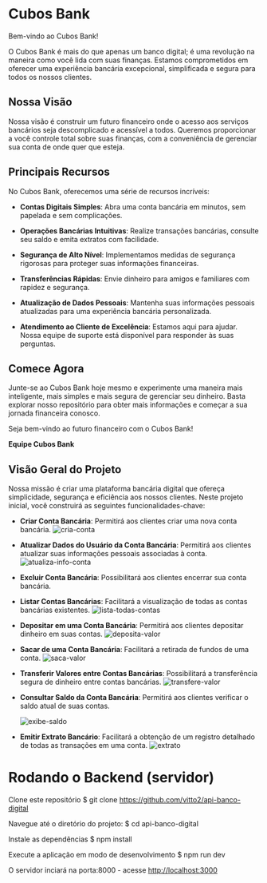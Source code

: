 
# Cubos Bank

Bem-vindo ao Cubos Bank!

O Cubos Bank é mais do que apenas um banco digital; é uma revolução na maneira como você lida com suas finanças. Estamos comprometidos em oferecer uma experiência bancária excepcional, simplificada e segura para todos os nossos clientes.

## Nossa Visão

Nossa visão é construir um futuro financeiro onde o acesso aos serviços bancários seja descomplicado e acessível a todos. Queremos proporcionar a você controle total sobre suas finanças, com a conveniência de gerenciar sua conta de onde quer que esteja.

## Principais Recursos

No Cubos Bank, oferecemos uma série de recursos incríveis:

- **Contas Digitais Simples**: Abra uma conta bancária em minutos, sem papelada e sem complicações.

- **Operações Bancárias Intuitivas**: Realize transações bancárias, consulte seu saldo e emita extratos com facilidade.

- **Segurança de Alto Nível**: Implementamos medidas de segurança rigorosas para proteger suas informações financeiras.

- **Transferências Rápidas**: Envie dinheiro para amigos e familiares com rapidez e segurança.

- **Atualização de Dados Pessoais**: Mantenha suas informações pessoais atualizadas para uma experiência bancária personalizada.

- **Atendimento ao Cliente de Excelência**: Estamos aqui para ajudar. Nossa equipe de suporte está disponível para responder às suas perguntas.

## Comece Agora

Junte-se ao Cubos Bank hoje mesmo e experimente uma maneira mais inteligente, mais simples e mais segura de gerenciar seu dinheiro. Basta explorar nosso repositório para obter mais informações e começar a sua jornada financeira conosco.

Seja bem-vindo ao futuro financeiro com o Cubos Bank!

**Equipe Cubos Bank**


## Visão Geral do Projeto

Nossa missão é criar uma plataforma bancária digital que ofereça simplicidade, segurança e eficiência aos nossos clientes. Neste projeto inicial, você construirá as seguintes funcionalidades-chave:

- **Criar Conta Bancária**: Permitirá aos clientes criar uma nova conta bancária.
 ![cria-conta](https://github.com/vitto2/api-banco-digital/assets/47305804/8fee3c17-c6b5-4da2-a801-6bbaf3026d9e)


- **Atualizar Dados do Usuário da Conta Bancária**: Permitirá aos clientes atualizar suas informações pessoais associadas à conta.
    ![atualiza-info-conta](https://github.com/vitto2/api-banco-digital/assets/47305804/3de5a600-3361-4e69-aa84-d9796c447dd4)

- **Excluir Conta Bancária**: Possibilitará aos clientes encerrar sua conta bancária.

- **Listar Contas Bancárias**: Facilitará a visualização de todas as contas bancárias existentes.
    ![lista-todas-contas](https://github.com/vitto2/api-banco-digital/assets/47305804/6de96831-dca1-48e2-a94f-ab1793ea22f7)


- **Depositar em uma Conta Bancária**: Permitirá aos clientes depositar dinheiro em suas contas.
  ![deposita-valor](https://github.com/vitto2/api-banco-digital/assets/47305804/d97b0542-048e-4f70-bb26-c9b6130b2522)


- **Sacar de uma Conta Bancária**: Facilitará a retirada de fundos de uma conta.
    ![saca-valor](https://github.com/vitto2/api-banco-digital/assets/47305804/c4c67d40-b2e4-4ec3-b403-3895b1c51525)

 
- **Transferir Valores entre Contas Bancárias**: Possibilitará a transferência segura de dinheiro entre contas bancárias.
    ![transfere-valor](https://github.com/vitto2/api-banco-digital/assets/47305804/bd6cdeed-9f3e-46b1-857e-967d33480d4f)


- **Consultar Saldo da Conta Bancária**: Permitirá aos clientes verificar o saldo atual de suas contas.

   ![exibe-saldo](https://github.com/vitto2/api-banco-digital/assets/47305804/b337561e-283d-427f-bb06-d781d8797ca4)


- **Emitir Extrato Bancário**: Facilitará a obtenção de um registro detalhado de todas as transações em uma conta.
     ![extrato](https://github.com/vitto2/api-banco-digital/assets/47305804/62f1a3db-e9ba-4fab-9e9e-89ebb6cc9cab)


# Rodando o Backend (servidor)

 Clone este repositório
$ git clone <https://github.com/vitto2/api-banco-digital>

 Navegue até o diretório do projeto:
$ cd api-banco-digital

 Instale as dependências
$ npm install

 Execute a aplicação em modo de desenvolvimento
$ npm run dev

 O servidor inciará na porta:8000 - acesse <http://localhost:3000>
